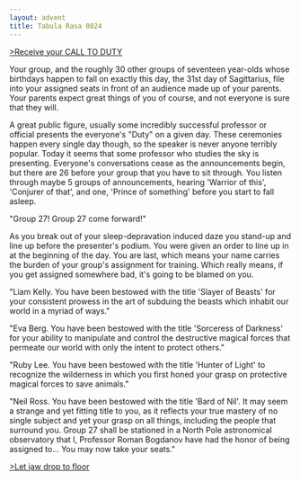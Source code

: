 ```yaml
---
layout: advent
title: Tabula Rasa 0024
---
```

[>Receive your CALL TO DUTY](0023.html)

Your group, and the roughly 30 other groups of seventeen year-olds whose birthdays happen to fall on exactly this day, the 31st day of Sagittarius, file into your assigned seats in front of an audience made up of your parents. Your parents expect great things of you of course, and not everyone is sure that they will. 

A great public figure, usually some incredibly successful professor or official presents the everyone's "Duty" on a given day. These ceremonies happen every single day though, so the speaker is never anyone terribly popular. Today it seems that some professor who studies the sky is presenting. Everyone's conversations cease as the announcements begin, but there are 26 before your group that you have to sit through. You listen through maybe 5 groups of announcements, hearing 'Warrior of this', 'Conjurer of that', and one, 'Prince of something' before you start to fall asleep.

"Group 27! Group 27 come forward!"

As you break out of your sleep-depravation induced daze you stand-up and line up before the presenter's podium. You were given an order to line up in at the beginning of the day. You are last, which means your name carries the burden of your group's assignment for training. Which really means, if you get assigned somewhere bad, it's going to be blamed on you.

"Liam Kelly. You have been bestowed with the title 'Slayer of Beasts' for your consistent prowess in the art of subduing the beasts which inhabit our world in a myriad of ways."

"Eva Berg. You have been bestowed with the title 'Sorceress of Darkness' for your ability to manipulate and control the destructive magical forces that permeate our world with only the intent to protect others."

"Ruby Lee. You have been bestowed with the title 'Hunter of Light' to recognize the wilderness in which you first honed your grasp on protective magical forces to save animals."

"Neil Ross. You have been bestowed with the title 'Bard of Nil'. It may seem a strange and yet fitting title to you, as it reflects your true mastery of no single subject and yet your grasp on all things, including the people that surround you. Group 27 shall be stationed in a North Pole astronomical observatory that I, Professor Roman Bogdanov have had the honor of being assigned to... You may now take your seats."

[>Let jaw drop to floor](0025.html) 